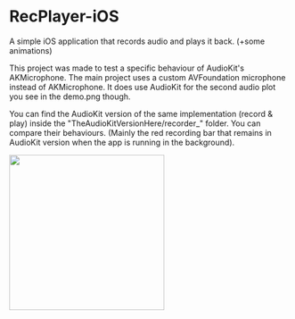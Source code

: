 # RecPlayer-iOS
A simple iOS application that records audio and plays it back. (+some animations)

This project was made to test a specific behaviour of AudioKit's AKMicrophone. The main project uses a custom AVFoundation microphone instead of AKMicrophone. It does use AudioKit for the second audio plot you see in the demo.png though. 

You can find the AudioKit version of the same implementation (record & play) inside the "TheAudioKitVersionHere/recorder_" folder. You can compare their behaviours. (Mainly the red recording bar that remains in AudioKit version when the app is running in the background).

<p >
  <img src="https://github.com/nCr78/RecPlayer-iOS/blob/master/demo.png" width="278"/>
</p>
